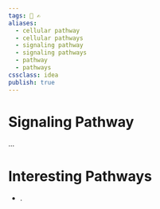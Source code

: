 ```yaml
---
tags: 🏡 ✍️
aliases: 
  - cellular pathway
  - cellular pathways
  - signaling pathway
  - signaling pathways
  - pathway
  - pathways
cssclass: idea
publish: true
---
```

# Signaling Pathway
...

# Interesting Pathways
- .
